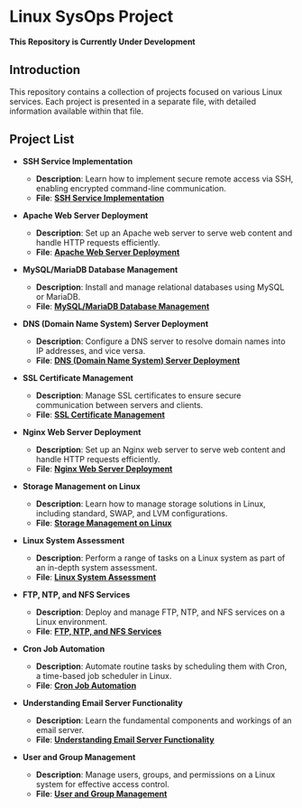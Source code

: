 # Linux SysOps Project

**This Repository is Currently Under Development**

## Introduction

This repository contains a collection of projects focused on various Linux services. Each project is presented in a separate file, with detailed information available within that file.

## Project List

- **SSH Service Implementation**
  - **Description**: Learn how to implement secure remote access via SSH, enabling encrypted command-line communication.
  - **File**: [**SSH Service Implementation**](Linux_SysOps_Projects/SSH_Service.md)

- **Apache Web Server Deployment**
   - **Description**: Set up an Apache web server to serve web content and handle HTTP requests efficiently.
   - **File**: [**Apache Web Server Deployment**](Linux_SysOps_Projects/Apache_Web_Server.md)

- **MySQL/MariaDB Database Management**
   - **Description**: Install and manage relational databases using MySQL or MariaDB.
   - **File**: [**MySQL/MariaDB Database Management**](Linux_SysOps_Projects/Relational_Databases.md)

- **DNS (Domain Name System) Server Deployment**
   - **Description**: Configure a DNS server to resolve domain names into IP addresses, and vice versa.
   - **File**: [**DNS (Domain Name System) Server Deployment**](Linux_SysOps_Projects/Bind9_DNS.md)

- **SSL Certificate Management**
   - **Description**: Manage SSL certificates to ensure secure communication between servers and clients.
   - **File**: [**SSL Certificate Management**](Linux_SysOps_Projects/OpenSSL.md)

- **Nginx Web Server Deployment**
   - **Description**: Set up an Nginx web server to serve web content and handle HTTP requests efficiently.
   - **File**: [**Nginx Web Server Deployment**](Linux_SysOps_Projects/Nginx_Web_Server.md)

- **Storage Management on Linux**
   - **Description**: Learn how to manage storage solutions in Linux, including standard, SWAP, and LVM configurations.
   - **File**: [**Storage Management on Linux**](Linux_SysOps_Projects/tandard_SWAP_LVM.md)

- **Linux System Assessment**
   - **Description**: Perform a range of tasks on a Linux system as part of an in-depth system assessment.
   - **File**: [**Linux System Assessment**](Linux_SysOps_Projects/Linux_Assessments.md)

- **FTP, NTP, and NFS Services**
   - **Description**: Deploy and manage FTP, NTP, and NFS services on a Linux environment.
   - **File**: [**FTP, NTP, and NFS Services**](Linux_SysOps_Projects/NTP_FTP_NFS_Services.md)

- **Cron Job Automation**
   - **Description**: Automate routine tasks by scheduling them with Cron, a time-based job scheduler in Linux.
   - **File**: [**Cron Job Automation**](Linux_SysOps_Projects/Cronjobs.md)

- **Understanding Email Server Functionality**
   - **Description**: Learn the fundamental components and workings of an email server.
   - **File**: [**Understanding Email Server Functionality**](Linux_SysOps_Projects/Email_Server.md)

- **User and Group Management**
   - **Description**: Manage users, groups, and permissions on a Linux system for effective access control.
   - **File**: [**User and Group Management**](Linux_SysOps_Projects/User_Group_Permission.md)

<!--
- **Web Application Deployment Project (PHP, Python, Node.js, Java)**
   - **Description**: Explore the deployment of web applications built with PHP, Python, Node.js, and Java, focusing on different hosting platforms and deployment strategies.
   - **File**: [`Web_App_Deployment_Project.md`](Linux_SysOps_Projects/Web_App_Deployment_Project.md)
-->
